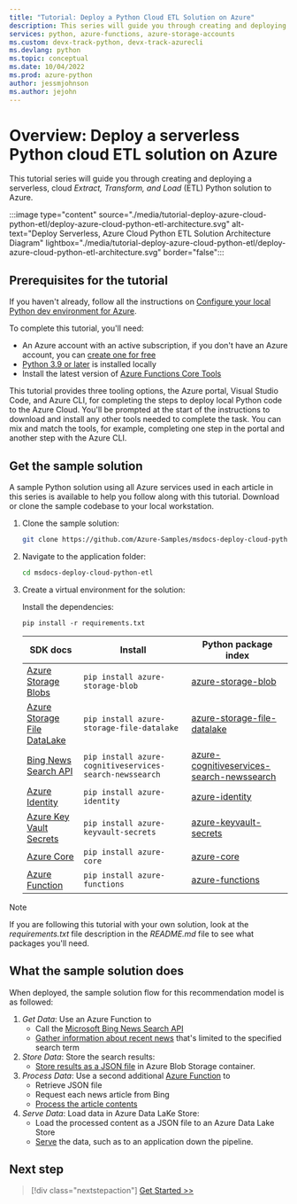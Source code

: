 ```yaml
---
title: "Tutorial: Deploy a Python Cloud ETL Solution on Azure"
description: This series will guide you through creating and deploying a serverless, cloud Extract, Transform, and Load (ETL) Python solution to Azure.
services: python, azure-functions, azure-storage-accounts
ms.custom: devx-track-python, devx-track-azurecli
ms.devlang: python
ms.topic: conceptual
ms.date: 10/04/2022
ms.prod: azure-python
author: jessmjohnson
ms.author: jejohn
---
```


# Overview: Deploy a serverless Python cloud ETL solution on Azure

This tutorial series will guide you through creating and deploying a serverless, cloud *Extract, Transform, and Load* (ETL) Python solution to Azure.

:::image type="content" source="./media/tutorial-deploy-azure-cloud-python-etl/deploy-azure-cloud-python-etl-architecture.svg" alt-text="Deploy Serverless, Azure Cloud Python ETL Solution Architecture Diagram" lightbox="./media/tutorial-deploy-azure-cloud-python-etl/deploy-azure-cloud-python-etl-architecture.svg" border="false":::

## Prerequisites for the tutorial

If you haven't already, follow all the instructions on [Configure your local Python dev environment for Azure](/azure/developer/python/configure-local-development-environment).

To complete this tutorial, you'll need:

* An Azure account with an active subscription, if you don't have an Azure account, you can [create one for free](https://azure.microsoft.com/free/)
* [Python 3.9 or later](https://www.python.org/downloads/) is installed locally
* Install the latest version of [Azure Functions Core Tools](/azure/azure-functions/functions-run-local)

This tutorial provides three tooling options, the Azure portal, Visual Studio Code, and Azure CLI, for completing the steps to deploy local Python code to the Azure Cloud. You'll be prompted at the start of the instructions to download and install any other tools needed to complete the task. You can mix and match the tools, for example, completing one step in the portal and another step with the Azure CLI.

## Get the sample solution

A sample Python solution using all Azure services used in each article in this series is available to help you follow along with this tutorial. Download or clone the sample codebase to your local workstation.

1. Clone the sample solution:

    ```bash
    git clone https://github.com/Azure-Samples/msdocs-deploy-cloud-python-etl.git
    ```

1. Navigate to the application folder:

    ```bash
    cd msdocs-deploy-cloud-python-etl
    ```

1. Create a virtual environment for the solution:

    Install the dependencies:

    ```Console
    pip install -r requirements.txt
    ```

    |SDK docs   |Install | Python package index |
    |---------------------|--------|----------------------|
    |[Azure Storage Blobs](/python/api/overview/azure/storage-blob-readme) | `pip install azure-storage-blob`| [azure-storage-blob](https://pypi.org/project/azure-storage-blob/) |
    | [Azure Storage File DataLake](/python/api/overview/azure/storage-file-datalake-readme) | `pip install azure-storage-file-datalake` | [azure-storage-file-datalake](https://pypi.org/project/azure-storage-file-datalake/) |
    | [Bing News Search API](/bing/search-apis/bing-news-search/reference/endpoints) | `pip install azure-cognitiveservices-search-newssearch`| [azure-cognitiveservices-search-newssearch](https://pypi.org/project/azure-cognitiveservices-search-newssearch/) |
    | [Azure Identity](/python/api/overview/azure/identity-readme) | `pip install azure-identity` | [azure-identity](https://pypi.org/project/azure-identity/) |
    | [Azure Key Vault Secrets](/python/api/overview/azure/keyvault-secrets-readme) | `pip install azure-keyvault-secrets` | [azure-keyvault-secrets](https://pypi.org/project/azure-keyvault-secrets/) |
    | [Azure Core](/python/api/overview/azure/core-readme) | `pip install azure-core` | [azure-core](https://pypi.org/project/azure-core/) |
    | [Azure Function](/python/api/azure-functions/azure.functions) | `pip install azure-functions` | [azure-functions](https://pypi.org/project/azure-functions/) |

> [!NOTE]
> If you are following this tutorial with your own solution, look at the *requirements.txt* file description in the *README.md* file to see what packages you'll need.

## What the sample solution does

When deployed, the sample solution flow for this recommendation model is as followed:

1. *Get Data*: Use an Azure Function to
    * Call the [Microsoft Bing News Search API](/bing/apis/bing-news-search-api)
    * [Gather information about recent news](tutorial-deploy-azure-cloud-python-etl-02-get-data.md) that's limited to the specified search term
1. *Store Data*: Store the search results:
    * [Store results as a JSON file](tutorial-deploy-azure-cloud-python-etl-03-store-data.md) in Azure Blob Storage container.
1. *Process Data*: Use a second additional [Azure Function](/products/functions/) to
    * Retrieve JSON file
    * Request each news article from Bing
    * [Process the article contents](tutorial-deploy-azure-cloud-python-etl-04-process-data.md)
1. *Serve Data*: Load data in Azure Data LaKe Store:
    * Load the processed content as a JSON file to an Azure Data Lake Store
    * [Serve](tutorial-deploy-azure-cloud-python-etl-05-serve-data.md) the data, such as to an application down the pipeline.

## Next step

> [!div class="nextstepaction"]
> [Get Started >>](tutorial-deploy-azure-cloud-python-etl-02-get-data.md)
